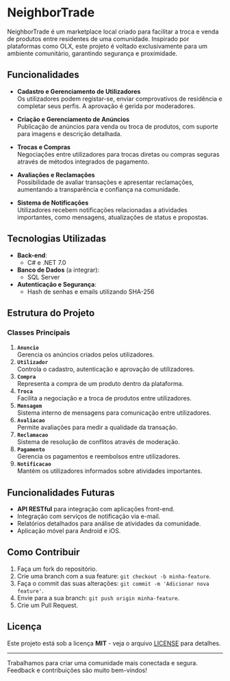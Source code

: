 # NeighborTrade

NeighborTrade é um marketplace local criado para facilitar a troca e venda de produtos entre residentes de uma comunidade. Inspirado por plataformas como OLX, este projeto é voltado exclusivamente para um ambiente comunitário, garantindo segurança e proximidade.

## Funcionalidades

- **Cadastro e Gerenciamento de Utilizadores**  
  Os utilizadores podem registar-se, enviar comprovativos de residência e completar seus perfis. A aprovação é gerida por moderadores.

- **Criação e Gerenciamento de Anúncios**  
  Publicação de anúncios para venda ou troca de produtos, com suporte para imagens e descrição detalhada.

- **Trocas e Compras**  
  Negociações entre utilizadores para trocas diretas ou compras seguras através de métodos integrados de pagamento.

- **Avaliações e Reclamações**  
  Possibilidade de avaliar transações e apresentar reclamações, aumentando a transparência e confiança na comunidade.

- **Sistema de Notificações**  
  Utilizadores recebem notificações relacionadas a atividades importantes, como mensagens, atualizações de status e propostas.

## Tecnologias Utilizadas

- **Back-end**:  
  - C# e .NET 7.0
- **Banco de Dados** (a integrar):  
  - SQL Server
- **Autenticação e Segurança**:  
  - Hash de senhas e emails utilizando SHA-256

## Estrutura do Projeto

### Classes Principais
1. **`Anuncio`**  
   Gerencia os anúncios criados pelos utilizadores.
2. **`Utilizador`**  
   Controla o cadastro, autenticação e aprovação de utilizadores.
3. **`Compra`**  
   Representa a compra de um produto dentro da plataforma.
4. **`Troca`**  
   Facilita a negociação e a troca de produtos entre utilizadores.
5. **`Mensagem`**  
   Sistema interno de mensagens para comunicação entre utilizadores.
6. **`Avaliacao`**  
   Permite avaliações para medir a qualidade da transação.
7. **`Reclamacao`**  
   Sistema de resolução de conflitos através de moderação.
8. **`Pagamento`**  
   Gerencia os pagamentos e reembolsos entre utilizadores.
9. **`Notificacao`**  
   Mantém os utilizadores informados sobre atividades importantes.

## Funcionalidades Futuras

- **API RESTful** para integração com aplicações front-end.
- Integração com serviços de notificação via e-mail.
- Relatórios detalhados para análise de atividades da comunidade.
- Aplicação móvel para Android e iOS.

## Como Contribuir

1. Faça um fork do repositório.
2. Crie uma branch com a sua feature: `git checkout -b minha-feature`.
3. Faça o commit das suas alterações: `git commit -m 'Adicionar nova feature'`.
4. Envie para a sua branch: `git push origin minha-feature`.
5. Crie um Pull Request.

## Licença

Este projeto está sob a licença **MIT** - veja o arquivo [LICENSE](LICENSE) para detalhes.

---

Trabalhamos para criar uma comunidade mais conectada e segura. Feedback e contribuições são muito bem-vindos!
